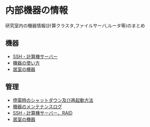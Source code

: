 # 内部機器の情報

研究室内の機器情報(計算クラスタ,ファイルサーバ,ルータ等)のまとめ

## 機器
- [SSH・計算機サーバー](https://github.com/mtbys-lab/intranet-clusters#内部計算機設定ガイド)
- [機器の使い方]()
- [居室の機器](https://github.com/mtbys-lab/Computer/tree/master/Room_machine)

## 管理
- [停電時のシャットダウン及び再起動方法](https://github.com/mtbys-lab/Event/tree/master/Blackout)
- [機器のメンテナンスログ](https://github.com/mtbys-lab/Event/tree/master/Maintenance)
- [SSH・計算機サーバー、RAID](https://github.com/mtbys-lab/Event/tree/master/Server)
- [居室の機器](https://github.com/mtbys-lab/Event/tree/master/Machine)



